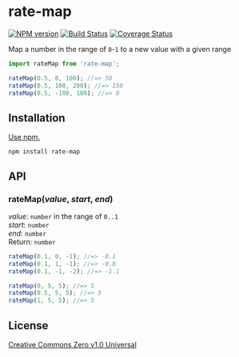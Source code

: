 # rate-map

[![NPM version](https://img.shields.io/npm/v/rate-map.svg)](https://www.npmjs.com/package/rate-map)
[![Build Status](https://travis-ci.org/shinnn/rate-map.svg?branch=master)](https://travis-ci.org/shinnn/rate-map)
[![Coverage Status](https://img.shields.io/coveralls/shinnn/rate-map.svg)](https://coveralls.io/r/shinnn/rate-map)

Map a number in the range of `0`-`1` to a new value with a given range

```javascript
import rateMap from 'rate-map';

rateMap(0.5, 0, 100); //=> 50
rateMap(0.5, 100, 200); //=> 150
rateMap(0.5, -100, 100); //=> 0
```

## Installation

[Use npm.](https://docs.npmjs.com/cli/install)

```
npm install rate-map
```

## API

### rateMap(*value*, *start*, *end*)

*value*: `number` in the range of `0..1`  
*start*: `number`  
*end*: `number`  
Return: `number`

```javascript
rateMap(0.1, 0, -1); //=> -0.1
rateMap(0.1, 1, -1); //=> -0.8
rateMap(0.1, -1, -2); //=> -1.1

rateMap(0, 5, 5); //=> 5
rateMap(0.5, 5, 5); //=> 5
rateMap(1, 5, 5); //=> 5
```

## License

[Creative Commons Zero v1.0 Universal](https://creativecommons.org/publicdomain/zero/1.0/deed)
